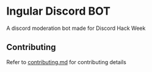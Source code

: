 # Ingular Discord BOT

A discord moderation bot made for Discord Hack Week

## Contributing

Refer to [contributing.md](docs/contributing.md) for contributing details
